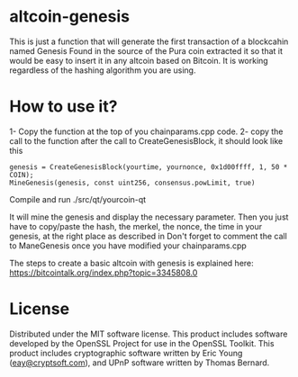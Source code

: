 # altcoin-genesis
This is just a function that will generate the first transaction of a blockcahin named Genesis
Found in the source of the Pura coin extracted it so that it would be easy to insert it in any altcoin based on Bitcoin.
It is working regardless of the hashing algorithm you are using.

<h1>How to use it?</h1>

1- Copy the function at the top of you chainparams.cpp code.
2- copy the call to the function after the call to CreateGenesisBlock, it should look like this

```
genesis = CreateGenesisBlock(yourtime, yournonce, 0x1d00ffff, 1, 50 * COIN);
MineGenesis(genesis, const uint256, consensus.powLimit, true) 
```

Compile and run ./src/qt/yourcoin-qt

It will mine the genesis and display the necessary parameter.
Then you just have to copy/paste the hash, the merkel, the nonce, the time in your genesis, at the right place as described in
Don't forget to comment the call to ManeGenesis once you have modified your chainparams.cpp

The steps to create a basic altcoin with genesis is explained here: https://bitcointalk.org/index.php?topic=3345808.0

<h1>License</h1>

Distributed under the MIT software license. This product includes software developed by the OpenSSL Project for use in the OpenSSL Toolkit. This product includes cryptographic software written by Eric Young (eay@cryptsoft.com), and UPnP software written by Thomas Bernard.
